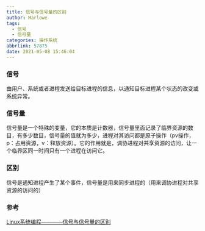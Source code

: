 ```yaml
---
title: 信号与信号量的区别
author: Marlowe
tags:
  - 信号
  - 信号量
categories: 操作系统
abbrlink: 57875
date: 2021-05-08 15:46:04
---
```


<!--more-->


### 信号

由用户、系统或者进程发送给目标进程的信息，以通知目标进程某个状态的改变或系统异常。

### 信号量

信号量是一个特殊的变量，它的本质是计数器，信号量里面记录了临界资源的数目，有多少数目，信号量的值就为多少，进程对其访问都是原子操作（pv操作，p：占用资源，v：释放资源）。它的作用就是，调协进程对共享资源的访问，让一个临界区同一时间只有一个进程在访问它。

### 区别

信号是通知进程产生了某个事件，信号量是用来同步进程的（用来调协进程对共享资源的访问的）


### 参考

[Linux系统编程————信号与信号量的区别](https://blog.csdn.net/djh971102/article/details/89609012)